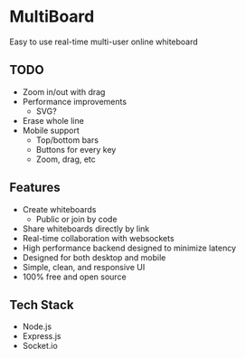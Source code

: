 # MultiBoard

Easy to use real-time multi-user online whiteboard

## TODO

- Zoom in/out with drag
- Performance improvements
    - SVG?
- Erase whole line
- Mobile support
    - Top/bottom bars
    - Buttons for every key
    - Zoom, drag, etc

## Features

- Create whiteboards
    - Public or join by code
- Share whiteboards directly by link
- Real-time collaboration with websockets
- High performance backend designed to minimize latency
- Designed for both desktop and mobile
- Simple, clean, and responsive UI
- 100% free and open source

## Tech Stack

- Node.js
- Express.js
- Socket.io